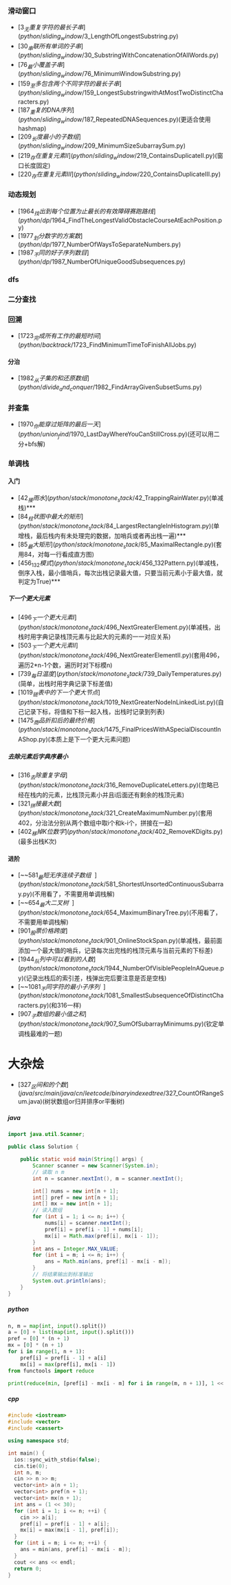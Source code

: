 ### 滑动窗口
- [$3_无重复字符的最长子串](python/sliding_window/$3_LengthOfLongestSubstring.py)
- [$30_串联所有单词的子串](python/sliding_window/$30_SubstringWithConcatenationOfAllWords.py)
- [$76_最小覆盖子串](python/sliding_window/$76_MinimumWindowSubstring.py)
- [$159_至多包含两个不同字符的最长子串](python/sliding_window/$159_LongestSubstringwithAtMostTwoDistinctCharacters.py)
- [$187_重复的DNA序列](python/sliding_window/$187_RepeatedDNASequences.py)(更适合使用hashmap)
- [$209_长度最小的子数组](python/sliding_window/$209_MinimumSizeSubarraySum.py)
- [$219_存在重复元素II](python/sliding_window/$219_ContainsDuplicateII.py)(窗口长度固定)
- [$220_存在重复元素III](python/sliding_window/$220_ContainsDuplicateIII.py)

### 动态规划

- [$1964_找出到每个位置为止最长的有效障碍赛跑路线](python/dp/$1964_FindTheLongestValidObstacleCourseAtEachPosition.py)
- [$1977_划分数字的方案数](python/dp/$1977_NumberOfWaysToSeparateNumbers.py)
- [$1987_不同的好子序列数目](python/dp/$1987_NumberOfUniqueGoodSubsequences.py)

### dfs

### 二分查找

### 回溯

- [$1723_完成所有工作的最短时间](python/backtrack/$1723_FindMinimumTimeToFinishAllJobs.py)

#### 分治

- [$1982_从子集的和还原数组](python/divide_and_conquer/$1982_FindArrayGivenSubsetSums.py)

### 并查集

- [$1970_你能穿过矩阵的最后一天](python/union_find/$1970_LastDayWhereYouCanStillCross.py)(还可以用二分+bfs解)

### 单调栈

#### 入门

- [$42_接雨水](python/stack/monotone_stack/$42_TrappingRainWater.py)(单减栈)***
- [$84_柱状图中最大的矩形](python/stack/monotone_stack/$84_LargestRectangleInHistogram.py)(单增栈，最后栈内有未处理完的数据，加哨兵或者再出栈一遍)***
- [$85_最大矩形](python/stack/monotone_stack/$85_MaximalRectangle.py)(套用84，对每一行看成直方图)
- [$456_132模式](python/stack/monotone_stack/$456_132Pattern.py)(单减栈，倒序入栈，最小值哨兵，每次出栈记录最大值，只要当前元素小于最大值，就判定为True)***

##### 下一个更大元素

- [$496_下一个更大元素I](python/stack/monotone_stack/$496_NextGreaterElement.py)(单减栈，出栈时用字典记录栈顶元素与比起大的元素的一一对应关系)
- [$503_下一个更大元素II](python/stack/monotone_stack/$496_NextGreaterElementII.py)(套用496，遍历2*n-1个数，遍历时对下标模n)
- [$739_每日温度](python/stack/monotone_stack/$739_DailyTemperatures.py)(简单，出栈时用字典记录下标差值)
- [$1019_链表中的下一个更大节点](python/stack/monotone_stack/$1019_NextGreaterNodeInLinkedList.py)(自己记录下标，将值和下标一起入栈，出栈时记录到列表)
- [$1475_商品折扣后的最终价格](python/stack/monotone_stack/$1475_FinalPricesWithASpecialDiscountInAShop.py)(本质上是下一个更大元素问题)

##### 去除元素后字典序最小

- [$316_去除重复字母](python/stack/monotone_stack/$316_RemoveDuplicateLetters.py)(忽略已经在栈内的元素，比栈顶元素小并且i后面还有剩余的栈顶元素)
- [$321_拼接最大数](python/stack/monotone_stack/$321_CreateMaximumNumber.py)(套用402，分治法分别从两个数组中取i个和k-i个，拼接在一起)
- [$402_移掉K位数字](python/stack/monotone_stack/$402_RemoveKDigits.py)(最多出栈K次)

#### 进阶

- [~~$581_最短无序连续子数组~~](python/stack/monotone_stack/$581_ShortestUnsortedContinuousSubarray.py)(不用看了，不需要用单调栈解)
- [~~$654_最大二叉树~~](python/stack/monotone_stack/$654_MaximumBinaryTree.py)(不用看了，不需要用单调栈解)
- [$901_股票价格跨度](python/stack/monotone_stack/$901_OnlineStockSpan.py)(单减栈，最前面添加一个最大值的哨兵，记录每次出完栈的栈顶元素与当前元素的下标差)
- [$1944_队列中可以看到的人数](python/stack/monotone_stack/$1944_NumberOfVisiblePeopleInAQueue.py)(记录出栈后的索引差，栈弹出完后要注意是否是空栈)
- [~~$1081_不同字符的最小子序列~~](python/stack/monotone_stack/$1081_SmallestSubsequenceOfDistinctCharacters.py)(和316一样)
- [$907_子数组的最小值之和](python/stack/monotone_stack/$907_SumOfSubarrayMinimums.py)(钦定单调栈最难的一题)

# 大杂烩

- [$327_区间和的个数](java/src/main/java/cn/leetcode/binaryindexedtree/$327_CountOfRangeSum.java)(树状数组or归并排序or平衡树)

##### java

```java
import java.util.Scanner;

public class Solution {

    public static void main(String[] args) {
        Scanner scanner = new Scanner(System.in);
        // 读取 n m
        int n = scanner.nextInt(), m = scanner.nextInt();

        int[] nums = new int[n + 1];
        int[] pref = new int[n + 1];
        int[] mx = new int[n + 1];
        // 读入数组
        for (int i = 1; i <= n; i++) {
            nums[i] = scanner.nextInt();
            pref[i] = pref[i - 1] + nums[i];
            mx[i] = Math.max(pref[i], mx[i - 1]);
        }
        int ans = Integer.MAX_VALUE;
        for (int i = m; i <= n; i++) {
            ans = Math.min(ans, pref[i] - mx[i - m]);
        }
        // 将结果输出到标准输出
        System.out.println(ans);
    }
}
```

##### python

```python
n, m = map(int, input().split())
a = [0] + list(map(int, input().split()))
pref = [0] * (n + 1)
mx = [0] * (n + 1)
for i in range(1, n + 1):
    pref[i] = pref[i - 1] + a[i]
    mx[i] = max(pref[i], mx[i - 1])
from functools import reduce

print(reduce(min, [pref[i] - mx[i - m] for i in range(m, n + 1)], 1 << 30))
```

##### cpp

```cpp
#include <iostream>
#include <vector>
#include <cassert>

using namespace std;

int main() {
  ios::sync_with_stdio(false);
  cin.tie(0);
  int n, m;
  cin >> n >> m;
  vector<int> a(n + 1);
  vector<int> pref(n + 1);
  vector<int> mx(n + 1);
  int ans = (1 << 30);
  for (int i = 1; i <= n; ++i) {
    cin >> a[i];
    pref[i] = pref[i - 1] + a[i];
    mx[i] = max(mx[i - 1], pref[i]);
  }
  for (int i = m; i <= n; ++i) {
    ans = min(ans, pref[i] - mx[i - m]);
  }
  cout << ans << endl;
  return 0;
}
```
